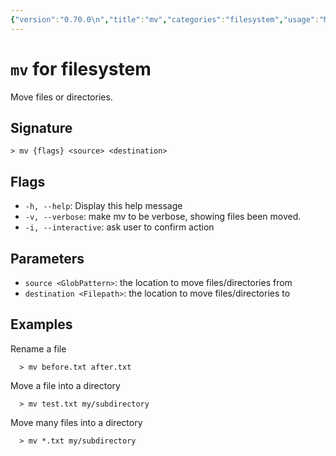 ```yaml
---
{"version":"0.70.0\n","title":"mv","categories":"filesystem","usage":"Move files or directories.\n"}
---
```

<!-- THIS FILE IS GENERATED BY update_book_commands.cjs USING NUSHELL'S HELP COMMANDS.
REFRAIN FROM EDITING IT MANUALLY.-->
# <code>mv</code> for filesystem

<div class='command-title'>Move files or directories.</div>

## Signature

```> mv {flags} <source> <destination>```

## Flags

 * ```-h, --help```: Display this help message
 * ```-v, --verbose```: make mv to be verbose, showing files been moved.
 * ```-i, --interactive```: ask user to confirm action
## Parameters

 * ```source <GlobPattern>```: the location to move files/directories from
 * ```destination <Filepath>```: the location to move files/directories to
## Examples

  Rename a file
```shell
  > mv before.txt after.txt
```
  Move a file into a directory
```shell
  > mv test.txt my/subdirectory
```
  Move many files into a directory
```shell
  > mv *.txt my/subdirectory
```


